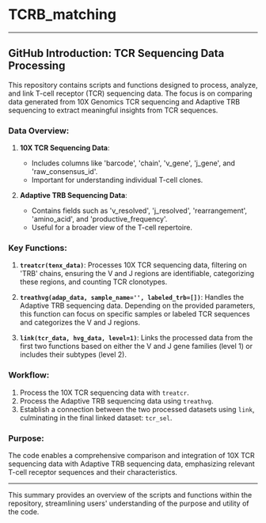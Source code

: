 # TCRB_matching

---

## **GitHub Introduction: TCR Sequencing Data Processing**

This repository contains scripts and functions designed to process, analyze, and link T-cell receptor (TCR) sequencing data. The focus is on comparing data generated from 10X Genomics TCR sequencing and Adaptive TRB sequencing to extract meaningful insights from TCR sequences.

### **Data Overview:**
1. **10X TCR Sequencing Data**:
   - Includes columns like 'barcode', 'chain', 'v_gene', 'j_gene', and 'raw_consensus_id'.
   - Important for understanding individual T-cell clones.

2. **Adaptive TRB Sequencing Data**:
   - Contains fields such as 'v_resolved', 'j_resolved', 'rearrangement', 'amino_acid', and 'productive_frequency'.
   - Useful for a broader view of the T-cell repertoire.

### **Key Functions:**

1. **`treatcr(tenx_data)`**: Processes 10X TCR sequencing data, filtering on 'TRB' chains, ensuring the V and J regions are identifiable, categorizing these regions, and counting TCR clonotypes.

2. **`treathvg(adap_data, sample_name='', labeled_trb=[])`**: Handles the Adaptive TRB sequencing data. Depending on the provided parameters, this function can focus on specific samples or labeled TCR sequences and categorizes the V and J regions.

3. **`link(tcr_data, hvg_data, level=1)`**: Links the processed data from the first two functions based on either the V and J gene families (level 1) or includes their subtypes (level 2). 

### **Workflow**:
1. Process the 10X TCR sequencing data with `treatcr`.
2. Process the Adaptive TRB sequencing data using `treathvg`.
3. Establish a connection between the two processed datasets using `link`, culminating in the final linked dataset: `tcr_sel`.

### **Purpose**:
The code enables a comprehensive comparison and integration of 10X TCR sequencing data with Adaptive TRB sequencing data, emphasizing relevant T-cell receptor sequences and their characteristics.

---

This summary provides an overview of the scripts and functions within the repository, streamlining users' understanding of the purpose and utility of the code.
